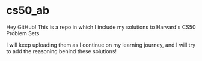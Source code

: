 # cs50_ab

Hey GitHub! This is a repo in which I include my solutions to Harvard's CS50 Problem Sets

I will keep uploading them as I continue on my learning journey, and I will try to add the reasoning behind these solutions!
